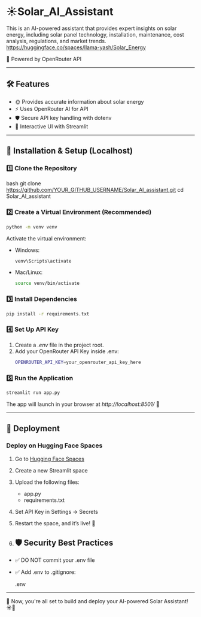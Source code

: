 # ☀️Solar_AI_Assistant

This is an AI-powered assistant that provides expert insights on solar energy, including solar panel technology, installation, maintenance, cost analysis, regulations, and market trends.  https://huggingface.co/spaces/llama-yash/Solar_Energy

🚀 Powered by OpenRouter API  

---

## 🛠 Features
- 🌞 Provides accurate information about solar energy  
- ⚡ Uses OpenRouter AI for API  
- 🛡 Secure API key handling with dotenv  
- 🎨 Interactive UI with Streamlit  

---

## 📌 Installation & Setup (Localhost)
### 1️⃣ Clone the Repository
bash
git clone https://github.com/YOUR_GITHUB_USERNAME/Solar_AI_assistant.git
cd Solar_AI_assistant


### 2️⃣ Create a Virtual Environment (Recommended)
```bash
python -m venv venv
```

Activate the virtual environment:  
- Windows:  
  ```bash
  venv\Scripts\activate
  ```

- Mac/Linux:  
  ```bash
  source venv/bin/activate
  ```

### 3️⃣ Install Dependencies
```bash
pip install -r requirements.txt
```

### 4️⃣ Set Up API Key
1. Create a *.env* file in the project root.  
2. Add your OpenRouter API Key inside .env:  
   ```bash
   OPENROUTER_API_KEY=your_openrouter_api_key_here
   ```

### 5️⃣ Run the Application
```bash
streamlit run app.py
```

The app will launch in your browser at *http://localhost:8501/* 🎉  

---

## 🚀 Deployment
### Deploy on Hugging Face Spaces
1. Go to [Hugging Face Spaces](https://huggingface.co/spaces)  
2. Create a new Streamlit space  
3. Upload the following files:
   - app.py
   - requirements.txt
4. Set API Key in Settings → Secrets  
5. Restart the space, and it’s live! 🚀

6. ## 🛡 Security Best Practices
- ✅ DO NOT commit your .env file  
- ✅ Add .env to .gitignore:
  
  .env
  

---

🎯 Now, you're all set to build and deploy your AI-powered Solar Assistant! ☀🚀
